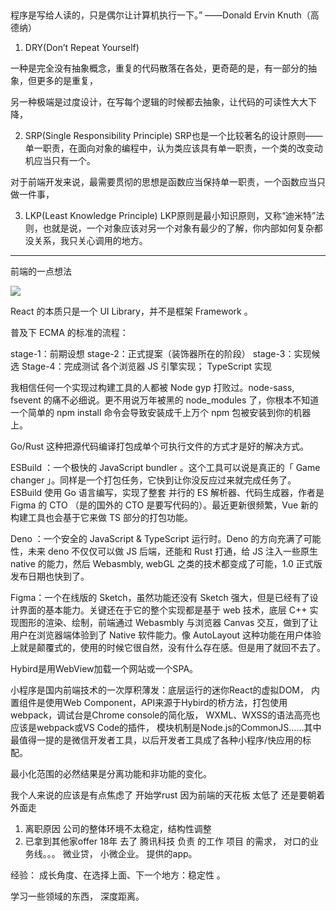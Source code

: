 ##

程序是写给人读的，只是偶尔让计算机执行一下。”
——Donald Ervin Knuth（高德纳）

1. DRY(Don’t Repeat Yourself)

一种是完全没有抽象概念，重复的代码散落在各处，更奇葩的是，有一部分的抽象，但更多的是重复，

另一种极端是过度设计，在写每个逻辑的时候都去抽象，让代码的可读性大大下降，

2. SRP(Single Responsibility Principle)
SRP也是一个比较著名的设计原则——单一职责，在面向对象的编程中，认为类应该具有单一职责，一个类的改变动机应当只有一个。

对于前端开发来说，最需要贯彻的思想是函数应当保持单一职责，一个函数应当只做一件事，

3. LKP(Least Knowledge Principle)
LKP原则是最小知识原则，又称“迪米特”法则，也就是说，一个对象应该对另一个对象有最少的了解，你内部如何复杂都没关系，我只关心调用的地方。

----------------------------------------------------------------------------------------------------

前端的一点想法

![](https://tva1.sinaimg.cn/large/0081Kckwgy1glnqs2v01dj30rb0fkaa8.jpg)

React 的本质只是一个 UI Library，并不是框架 Framework 。

普及下 ECMA 的标准的流程：

stage-1：前期设想
stage-2：正式提案（装饰器所在的阶段）
stage-3：实现候选
Stage-4：完成测试
各个浏览器 JS 引擎实现； TypeScript 实现

我相信任何一个实现过构建工具的人都被 Node gyp 打败过。node-sass, fsevent 的痛不必细说。更不用说万年被黑的 node_modules 了，你根本不知道一个简单的 npm install 命令会导致安装成千上万个 npm 包被安装到你的机器上。

Go/Rust 这种把源代码编译打包成单个可执行文件的方式才是好的解决方式。

ESBuild ：一个极快的 JavaScript bundler 。这个工具可以说是真正的「 Game changer 」。同样是一个打包任务，它快到让你没反应过来就完成任务了。ESBuild 使用 Go 语言编写，实现了整套 并行的 ES 解析器、代码生成器，作者是 Figma 的 CTO （是的国外的 CTO 是要写代码的）。最近更新很频繁，Vue 新的构建工具也会基于它来做 TS 部分的打包功能。

Deno ：一个安全的 JavaScript & TypeScript 运行时。Deno 的方向充满了可能性，未来 deno 不仅仅可以做 JS 后端，还能和 Rust 打通，给 JS 注入一些原生 native 的能力，然后 Webasmbly, webGL 之类的技术都变成了可能，1.0 正式版发布日期也快到了。

Figma：一个在线版的 Sketch，虽然功能还没有 Sketch 强大，但是已经有了设计界面的基本能力。关键还在于它的整个实现都是基于 web 技术，底层 C++ 实现图形的渲染、绘制，前端通过 Webasmbly 与浏览器 Canvas 交互，做到了让用户在浏览器端体验到了 Native 软件能力。像 AutoLayout 这种功能在用户体验上就是颠覆式的，使用的时候它很自然，没有什么存在感。但是用了就回不去了。

Hybird是用WebView加载一个网站或一个SPA。

小程序是国内前端技术的一次厚积薄发：底层运行的迷你React的虚拟DOM， 内置组件是使用Web Component，API来源于Hybird的桥方法，打包使用webpack，调试台是Chrome console的简化版， WXML、WXSS的语法高亮也应该是webpack或VS Code的插件， 模块机制是Node.js的CommonJS……其中最值得一提的是微信开发者工具，以后开发者工具成了各种小程序/快应用的标配。

最小化范围的必然结果是分离功能和非功能的变化。

我个人来说的应该是有点焦虑了 开始学rust 因为前端的天花板 太低了 还是要朝着外面走

1. 离职原因 公司的整体环境不太稳定，结构性调整
2. 已拿到其他家offer
18年 去了 腾讯科技  负责  的工作 项目 的需求， 对口的业务线。。。
微业贷， 小微企业。 提供的app。

经验： 成长角度、在选择上面、下一个地方：稳定性 。

学习一些领域的东西， 深度距离。
